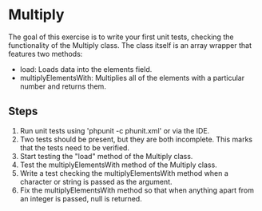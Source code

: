# Multiply

The goal of this exercise is to write your first unit tests, checking the functionality of the Multiply class. The class itself is an array wrapper that features two methods:

* load: Loads data into the elements field.
* multiplyElementsWith: Multiplies all of the elements with a particular number and returns them.

## Steps

1. Run unit tests using 'phpunit -c phunit.xml' or via the IDE.
2. Two tests should be present, but they are both incomplete. This marks that the tests need to be verified.
3. Start testing the "load" method of the Multiply class.
4. Test the multiplyElementsWith method of the Multiply class.
5. Write a test checking the multiplyElementsWith method when a character or string is passed as the argument.
6. Fix the multiplyElementsWith method so that when anything apart from an integer is passed, null is returned.